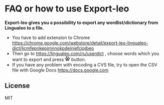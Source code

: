 # FAQ or how to use Export-leo

**Export-leo gives you a possibility to export any wordlist/dictionary from Lingualeo to a file.**

 - You have to add extension to Chrome https://chrome.google.com/webstore/detail/export-leo-lingualeo-dict/ljcmfepnkepjmnnokpdeinjefcipjbeo
 - Then go to https://lingualeo.com/ru/userdict , choose words which you want to export and press ![Export](https://raw.githubusercontent.com/bilabon/Export-leo/master/export-leo-16.png "Export button") button.
 - If you have any problem with encoding a CVS file, try to open the CSV file with Google Docs https://docs.google.com

License
----

MIT
